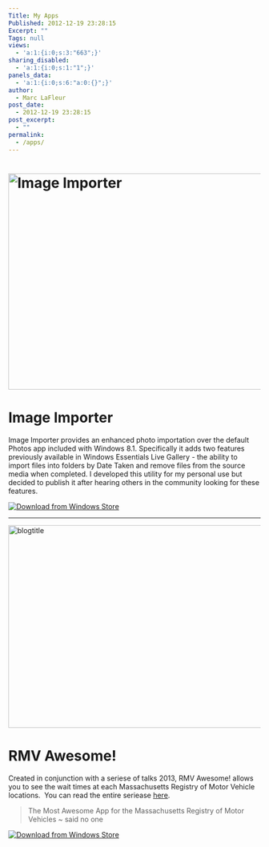 ```yaml
---
Title: My Apps
Published: 2012-12-19 23:28:15
Excerpt: ""
Tags: null
views:
  - 'a:1:{i:0;s:3:"663";}'
sharing_disabled:
  - 'a:1:{i:0;s:1:"1";}'
panels_data:
  - 'a:1:{i:0;s:6:"a:0:{}";}'
author:
  - Marc LaFleur
post_date:
  - 2012-12-19 23:28:15
post_excerpt:
  - ""
permalink:
  - /apps/
---
```

<h1><img class="alignnone wp-image-1594 size-medium" src="http://massivescale.blob.core.windows.net/blogmedia/2012/12/imageimporter-e1413386904737-768x432.jpg" alt="Image Importer" width="768" height="432" /></h1>

<h1>Image Importer</h1>

Image Importer provides an enhanced photo importation over the default Photos app included with Windows 8.1. Specifically it adds two features previously available in Windows Essentials Live Gallery - the ability to import files into folders by Date Taken and remove files from the source media when completed. I developed this utility for my personal use but decided to publish it after hearing others in the community looking for these features.

<a href="https://www.microsoft.com/store/apps/9wzdncrdkjdn"><img src="https://cmsresources.windowsphone.com/devcenter/en-us/legacy_v1/img/badgegenerator/English_wstore_black_258x67.png" alt="Download from Windows Store" /></a>

<hr />

<img class="alignnone wp-image-1493 size-medium" src="http://massivescale.blob.core.windows.net/blogmedia/2012/12/blogtitle-e1413387002738-768x405.jpg" alt="blogtitle" width="768" height="405" />

<h1>RMV Awesome!</h1>

Created in conjunction with a seriese of talks 2013, RMV Awesome! allows you to see the wait times at each Massachusetts Registry of Motor Vehicle locations.  You can read the entire seriease <a href="http://massivescale.azurewebsites.net/tag/rmv-awesome/">here</a>.

<blockquote>The Most Awesome App for the Massachusetts Registry of Motor Vehicles
~ said no one</blockquote>

<a href="https://www.microsoft.com/store/apps/9wzdncrdkjdk"><img src="https://cmsresources.windowsphone.com/devcenter/en-us/legacy_v1/img/badgegenerator/English_wstore_black_258x67.png" alt="Download from Windows Store" /></a>
